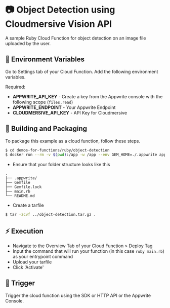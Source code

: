 # 📷 Object Detection using Cloudmersive Vision API
A sample Ruby Cloud Function for object detection on an image file uploaded by the user. 

## 📝 Environment Variables
Go to Settings tab of your Cloud Function. Add the following environment variables.

Required:
* **APPWRITE_API_KEY** - Create a key from the Appwrite console with the following scope (`files.read`)
* **APPWRITE_ENDPOINT** - Your Appwrite Endpoint
* **CLOUDMERSIVE_API_KEY** - API Key for Cloudmersive

## 🚀 Building and Packaging
To package this example as a cloud function, follow these steps.

```bash
$ cd demos-for-functions/ruby/object-detection
$ docker run --rm -v $(pwd):/app -w /app --env GEM_HOME=./.appwrite appwrite/env-ruby-3.0:1.0.0 bundle install
```
* Ensure that your folder structure looks like this
```
.
├── .appwrite/
├── Gemfile
├── Gemfile.lock
├── main.rb
└── README.md
```

* Create a tarfile

```bash
$ tar -zcvf ../object-detection.tar.gz .
```

## ⚡ Execution
* Navigate to the Overview Tab of your Cloud Function > Deploy Tag
* Input the command that will run your function (in this case `ruby main.rb`) as your entrypoint command
* Upload your tarfile
* Click 'Activate'

## 🎯 Trigger
Trigger the cloud function using the SDK or HTTP API or the Appwrite Console.